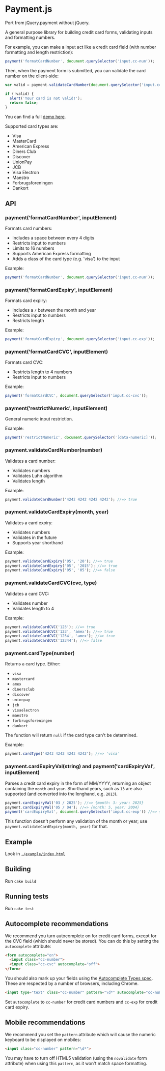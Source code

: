 # Payment.js

Port from jQuery.payment without jQuery.

A general purpose library for building credit card forms, validating inputs and formatting numbers.

For example, you can make a input act like a credit card field (with number formatting and length restriction):

``` javascript
payment('formatCardNumber', document.querySelector('input.cc-num'));
```

Then, when the payment form is submitted, you can validate the card number on the client-side:

``` javascript
var valid = payment.validateCardNumber(document.querySelector('input.cc-num').value);

if (!valid) {
  alert('Your card is not valid!');
  return false;
}
```

You can find a full [demo here](http://stripe.github.io/jquery.payment/example).

Supported card types are:

* Visa
* MasterCard
* American Express
* Diners Club
* Discover
* UnionPay
* JCB
* Visa Electron
* Maestro
* Forbrugsforeningen
* Dankort

## API

### payment('formatCardNumber', inputElement)

Formats card numbers:

* Includes a space between every 4 digits
* Restricts input to numbers
* Limits to 16 numbers
* Supports American Express formatting
* Adds a class of the card type (e.g. 'visa') to the input

Example:

``` javascript
payment('formatCardNumber', document.querySelector('input.cc-num'));
```

### payment('formatCardExpiry', inputElement)

Formats card expiry:

* Includes a `/` between the month and year
* Restricts input to numbers
* Restricts length

Example:

``` javascript
payment('formatCardExpiry', document.querySelector('input.cc-exp'));
```

### payment('formatCardCVC', inputElement)

Formats card CVC:

* Restricts length to 4 numbers
* Restricts input to numbers

Example:

``` javascript
payment('formatCardCVC', document.querySelector('input.cc-cvc'));
```

### payment('restrictNumeric', inputElement)

General numeric input restriction.

Example:

``` javascript
payment('restrictNumeric', document.querySelector('[data-numeric]'));
```

### payment.validateCardNumber(number)

Validates a card number:

* Validates numbers
* Validates Luhn algorithm
* Validates length

Example:

``` javascript
payment.validateCardNumber('4242 4242 4242 4242'); //=> true
```

### payment.validateCardExpiry(month, year)

Validates a card expiry:

* Validates numbers
* Validates in the future
* Supports year shorthand

Example:

``` javascript
payment.validateCardExpiry('05', '20'); //=> true
payment.validateCardExpiry('05', '2015'); //=> true
payment.validateCardExpiry('05', '05'); //=> false
```

### payment.validateCardCVC(cvc, type)

Validates a card CVC:

* Validates number
* Validates length to 4

Example:

``` javascript
payment.validateCardCVC('123'); //=> true
payment.validateCardCVC('123', 'amex'); //=> true
payment.validateCardCVC('1234', 'amex'); //=> true
payment.validateCardCVC('12344'); //=> false
```

### payment.cardType(number)

Returns a card type. Either:

* `visa`
* `mastercard`
* `amex`
* `dinersclub`
* `discover`
* `unionpay`
* `jcb`
* `visaelectron`
* `maestro`
* `forbrugsforeningen`
* `dankort`

The function will return `null` if the card type can't be determined.

Example:

``` javascript
payment.cardType('4242 4242 4242 4242'); //=> 'visa'
```

### payment.cardExpiryVal(string) and payment('cardExpiryVal', inputElement)

Parses a credit card expiry in the form of MM/YYYY, returning an object containing the `month` and `year`. Shorthand years, such as `13` are also supported (and converted into the longhand, e.g. `2013`).

``` javascript
payment.cardExpiryVal('03 / 2025'); //=> {month: 3: year: 2025}
payment.cardExpiryVal('05 / 04'); //=> {month: 5, year: 2004}
payment('cardExpiryVal', document.querySelector('input.cc-exp')) //=> {month: 4, year: 2020}
```

This function doesn't perform any validation of the month or year; use `payment.validateCardExpiry(month, year)` for that.

## Example

Look in [`./example/index.html`](example/index.html)

## Building

Run `cake build`

## Running tests

Run `cake test`

## Autocomplete recommendations

We recommend you turn autocomplete on for credit card forms, except for the CVC field (which should never be stored). You can do this by setting the `autocomplete` attribute:

``` html
<form autocomplete="on">
  <input class="cc-number">
  <input class="cc-cvc" autocomplete="off">
</form>
```

You should also mark up your fields using the [Autocomplete Types spec](http://wiki.whatwg.org/wiki/Autocomplete_Types). These are respected by a number of browsers, including Chrome.

``` html
<input type="text" class="cc-number" pattern="\d*" autocomplete="cc-number" placeholder="Card number" required>
```

Set `autocomplete` to `cc-number` for credit card numbers and `cc-exp` for credit card expiry.

## Mobile recommendations

We recommend you set the `pattern` attribute which will cause the numeric keyboard to be displayed on mobiles:

``` html
<input class="cc-number" pattern="\d*">
```

You may have to turn off HTML5 validation (using the `novalidate` form attribute) when using this `pattern`, as it won't match space formatting.
